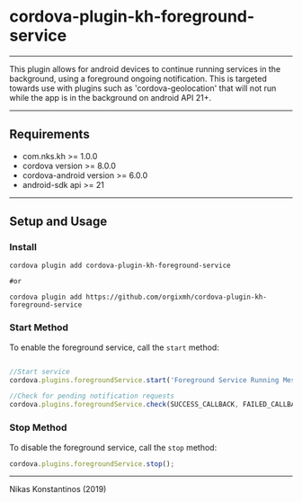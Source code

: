 # cordova-plugin-kh-foreground-service 
---

This plugin allows for android devices to continue running services in the background, using a foreground ongoing notification. This is targeted towards use with plugins such as 'cordova-geolocation' that will not run while the app is in the background on android API 21+.

---

## Requirements

- com.nks.kh >= 1.0.0
- cordova version >= 8.0.0
- cordova-android version >= 6.0.0
- android-sdk api >= 21

---

## Setup and Usage

### Install

```shell
cordova plugin add cordova-plugin-kh-foreground-service

#or

cordova plugin add https://github.com/orgixmh/cordova-plugin-kh-foreground-service
```

### Start Method

To enable the foreground service, call the `start` method:

```javascript

//Start service
cordova.plugins.foregroundService.start('Foreground Service Running Message', 'Device found message');

//Check for pending notification requests
cordova.plugins.foregroundService.check(SUCCESS_CALLBACK, FAILED_CALLBACK);

```

### Stop Method

To disable the foreground service, call the `stop` method:

```javascript
cordova.plugins.foregroundService.stop();
```

---

Nikas Konstantinos (2019)
